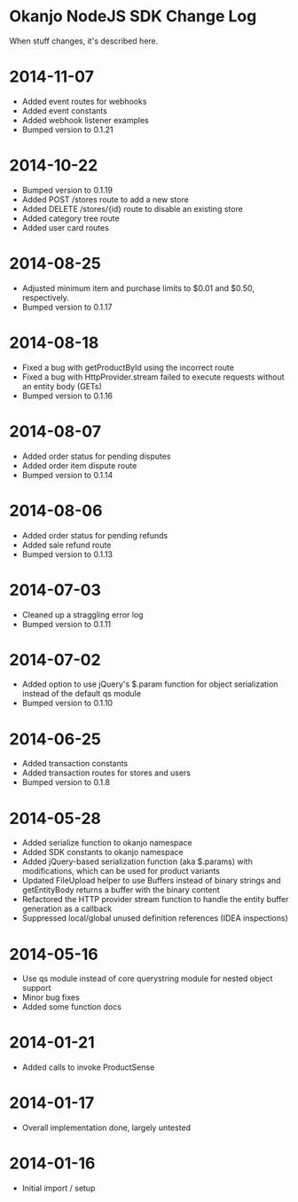 
# Okanjo NodeJS SDK Change Log

When stuff changes, it's described here.

# 2014-11-07
 * Added event routes for webhooks
 * Added event constants
 * Added webhook listener examples
 * Bumped version to 0.1.21

# 2014-10-22
 * Bumped version to 0.1.19
 * Added POST /stores route to add a new store
 * Added DELETE /stores/{id} route to disable an existing store
 * Added category tree route
 * Added user card routes

# 2014-08-25
 * Adjusted minimum item and purchase limits to $0.01 and $0.50, respectively.
 * Bumped version to 0.1.17

# 2014-08-18
 * Fixed a bug with getProductById using the incorrect route
 * Fixed a bug with HttpProvider.stream failed to execute requests without an entity body (GETs)
 * Bumped version to 0.1.16

# 2014-08-07
 * Added order status for pending disputes
 * Added order item dispute route
 * Bumped version to 0.1.14

# 2014-08-06
 * Added order status for pending refunds
 * Added sale refund route
 * Bumped version to 0.1.13

# 2014-07-03
 * Cleaned up a straggling error log
 * Bumped version to 0.1.11

# 2014-07-02
 * Added option to use jQuery's $.param function for object serialization instead of the default qs module
 * Bumped version to 0.1.10

# 2014-06-25
 * Added transaction constants
 * Added transaction routes for stores and users
 * Bumped version to 0.1.8

# 2014-05-28
 * Added serialize function to okanjo namespace
 * Added SDK constants to okanjo namespace
 * Added jQuery-based serialization function (aka $.params) with modifications, which can be used for product variants
 * Updated FileUpload helper to use Buffers instead of binary strings and getEntityBody returns a buffer with the binary content
 * Refactored the HTTP provider stream function to handle the entity buffer generation as a callback
 * Suppressed local/global unused definition references (IDEA inspections)

# 2014-05-16
 * Use qs module instead of core querystring module for nested object support
 * Minor bug fixes
 * Added some function docs

# 2014-01-21
 * Added calls to invoke ProductSense

# 2014-01-17
 * Overall implementation done, largely untested
 
# 2014-01-16
 * Initial import / setup